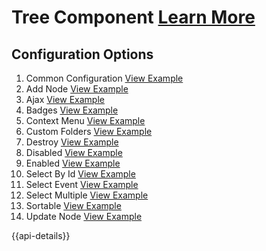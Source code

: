 # Tree Component [Learn More](#)

## Configuration Options

1. Common Configuration [View Example]( ../components/tree/example-index)
2. Add Node [View Example]( ../components/tree/example-add-node)
3. Ajax [View Example]( ../components/tree/example-ajax)
4. Badges [View Example]( ../components/tree/example-badges)
5. Context Menu [View Example]( ../components/tree/example-context-menu)
6. Custom Folders [View Example]( ../components/tree/example-custom-folders)
7. Destroy [View Example]( ../components/tree/example-destroy)
8. Disabled [View Example]( ../components/tree/example-disabled)
9. Enabled [View Example]( ../components/tree/example-enabled)
10. Select By Id [View Example]( ../components/tree/example-select-by-id)
11. Select Event [View Example]( ../components/tree/example-select-event)
12. Select Multiple [View Example]( ../components/tree/example-select-multiple)
13. Sortable [View Example]( ../components/tree/example-sortable)
14. Update Node [View Example]( ../components/tree/example-update-node)

{{api-details}}
